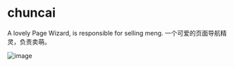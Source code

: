 # chuncai
A lovely Page Wizard, is responsible for selling meng.
一个可爱的页面导航精灵，负责卖萌。

![image](https://github.com/shalldie/chuncai/blob/master/GIF.gif)
